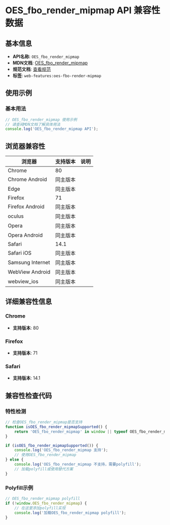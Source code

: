 # OES_fbo_render_mipmap API 兼容性数据

## 基本信息

- **API名称**: `OES_fbo_render_mipmap`
- **MDN文档**: [OES_fbo_render_mipmap](https://developer.mozilla.org/docs/Web/API/OES_fbo_render_mipmap)
- **规范文档**: [查看规范](https://registry.khronos.org/webgl/extensions/OES_fbo_render_mipmap/)
- **标签**: `web-features:oes-fbo-render-mipmap`

## 使用示例

### 基本用法

```javascript
// OES_fbo_render_mipmap 使用示例
// 请查阅MDN文档了解具体用法
console.log('OES_fbo_render_mipmap API');
```

## 浏览器兼容性

| 浏览器 | 支持版本 | 说明 |
|--------|----------|------|
| Chrome | 80 |  |
| Chrome Android | 同主版本 |  |
| Edge | 同主版本 |  |
| Firefox | 71 |  |
| Firefox Android | 同主版本 |  |
| oculus | 同主版本 |  |
| Opera | 同主版本 |  |
| Opera Android | 同主版本 |  |
| Safari | 14.1 |  |
| Safari iOS | 同主版本 |  |
| Samsung Internet | 同主版本 |  |
| WebView Android | 同主版本 |  |
| webview_ios | 同主版本 |  |

## 详细兼容性信息

### Chrome

- **支持版本**: 80

### Firefox

- **支持版本**: 71

### Safari

- **支持版本**: 14.1

## 兼容性检查代码

### 特性检测

```javascript
// 检查OES_fbo_render_mipmap是否支持
function isOES_fbo_render_mipmapSupported() {
    return 'OES_fbo_render_mipmap' in window || typeof OES_fbo_render_mipmap !== 'undefined';
}

if (isOES_fbo_render_mipmapSupported()) {
    console.log('OES_fbo_render_mipmap 支持');
    // 使用OES_fbo_render_mipmap
} else {
    console.log('OES_fbo_render_mipmap 不支持，需要polyfill');
    // 加载polyfill或使用替代方案
}
```

### Polyfill示例

```javascript
// OES_fbo_render_mipmap polyfill
if (!window.OES_fbo_render_mipmap) {
    // 在这里添加polyfill实现
    console.log('加载OES_fbo_render_mipmap polyfill');
}
```

